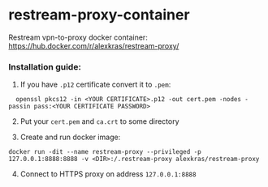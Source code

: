 # restream-proxy-container
Restream vpn-to-proxy docker container: https://hub.docker.com/r/alexkras/restream-proxy/

### Installation guide:
1. If you have `.p12` certificate convert it to `.pem`:
  ```
    openssl pkcs12 -in <YOUR CERTIFICATE>.p12 -out cert.pem -nodes -passin pass:<YOUR CERTIFICATE PASSWORD>
  ```
2. Put your `cert.pem` and `ca.crt` to some directory <DIR>
3. Create and run docker image:
  ```
  docker run -dit --name restream-proxy --privileged -p 127.0.0.1:8888:8888 -v <DIR>:/.restream-proxy alexkras/restream-proxy
  ```
4. Connect to HTTPS proxy on address `127.0.0.1:8888`
